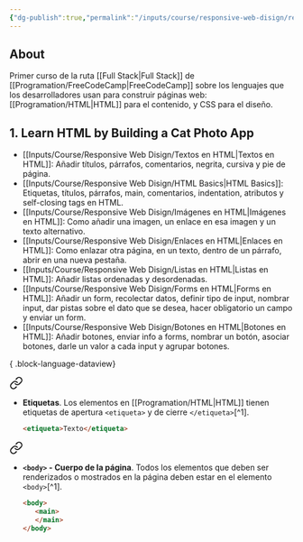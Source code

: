 ```yaml
---
{"dg-publish":true,"permalink":"/inputs/course/responsive-web-disign/responsive-web-disign/","tags":["programation","HTML","CSS"],"dgShowFileTree":true}
---
```


## About
Primer curso de la ruta [[Full Stack\|Full Stack]] de [[Programation/FreeCodeCamp\|FreeCodeCamp]] sobre los lenguajes que los desarrolladores usan para construir páginas web: [[Programation/HTML\|HTML]] para el contenido, y CSS para el diseño.
## 1. Learn HTML by  Building a Cat Photo App
- [[Inputs/Course/Responsive Web Disign/Textos en HTML\|Textos en HTML]]: Añadir títulos, párrafos, comentarios, negrita, cursiva y pie de página.
- [[Inputs/Course/Responsive Web Disign/HTML Basics\|HTML Basics]]: Etiquetas, títulos, párrafos, main, comentarios, indentation, atributos y self-closing tags en HTML.
- [[Inputs/Course/Responsive Web Disign/Imágenes en HTML\|Imágenes en HTML]]: Como añadir una imagen, un enlace en esa imagen y un texto alternativo.
- [[Inputs/Course/Responsive Web Disign/Enlaces en HTML\|Enlaces en HTML]]: Como enlazar otra página, en un texto, dentro de un párrafo, abrir en una nueva pestaña.
- [[Inputs/Course/Responsive Web Disign/Listas en HTML\|Listas en HTML]]: Añadir listas ordenadas y desordenadas.
- [[Inputs/Course/Responsive Web Disign/Forms en HTML\|Forms en HTML]]: Añadir un form, recolectar datos, definir tipo de input, nombrar input, dar pistas sobre el dato que se desea, hacer obligatorio un campo y enviar un form.
- [[Inputs/Course/Responsive Web Disign/Botones en HTML\|Botones en HTML]]: Añadir botones, enviar info a forms, nombrar un botón, asociar botones, darle un valor a cada input y agrupar botones.

{ .block-language-dataview}


<div class="transclusion internal-embed is-loaded"><a class="markdown-embed-link" href="/inputs/course/responsive-web-disign/html-basics/#613cad" aria-label="Open link"><svg xmlns="http://www.w3.org/2000/svg" width="24" height="24" viewBox="0 0 24 24" fill="none" stroke="currentColor" stroke-width="2" stroke-linecap="round" stroke-linejoin="round" class="svg-icon lucide-link"><path d="M10 13a5 5 0 0 0 7.54.54l3-3a5 5 0 0 0-7.07-7.07l-1.72 1.71"></path><path d="M14 11a5 5 0 0 0-7.54-.54l-3 3a5 5 0 0 0 7.07 7.07l1.71-1.71"></path></svg></a><div class="markdown-embed">



- **Etiquetas**. Los elementos en [[Programation/HTML\|HTML]] tienen etiquetas de apertura `<etiqueta>` y de cierre `</etiqueta>`[^1].
   ```html
   <etiqueta>Texto</etiqueta>
   ```
 

</div></div>


<div class="transclusion internal-embed is-loaded"><a class="markdown-embed-link" href="/inputs/course/responsive-web-disign/html-basics/#02db07" aria-label="Open link"><svg xmlns="http://www.w3.org/2000/svg" width="24" height="24" viewBox="0 0 24 24" fill="none" stroke="currentColor" stroke-width="2" stroke-linecap="round" stroke-linejoin="round" class="svg-icon lucide-link"><path d="M10 13a5 5 0 0 0 7.54.54l3-3a5 5 0 0 0-7.07-7.07l-1.72 1.71"></path><path d="M14 11a5 5 0 0 0-7.54-.54l-3 3a5 5 0 0 0 7.07 7.07l1.71-1.71"></path></svg></a><div class="markdown-embed">



- **`<body>` - Cuerpo de la página**. Todos los elementos que deben ser renderizados o mostrados en la página deben estar en el elemento `<body>`[^1].
  ```HTML 
  <body>
     <main>
     </main>
  </body>
   ```
 

</div></div>


